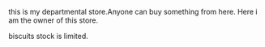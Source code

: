 this is my departmental store.Anyone can buy something from here.
Here i am the owner of this store.

biscuits stock is limited.

